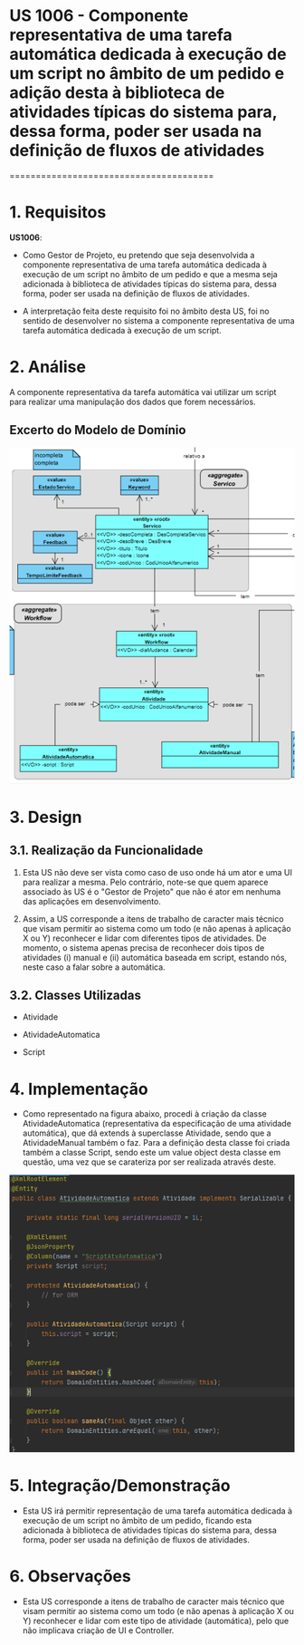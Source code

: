 # US 1006 - Componente representativa de uma tarefa automática dedicada à execução de um script no âmbito de um pedido e adição desta à biblioteca de atividades típicas do sistema para, dessa forma, poder ser usada na definição de fluxos de atividades
=======================================


# 1. Requisitos

**US1006**:

- Como Gestor de Projeto, eu pretendo que seja desenvolvida a componente representativa de uma tarefa automática dedicada à execução de um script no âmbito de um pedido e que a mesma seja adicionada à biblioteca de atividades típicas do sistema para, dessa forma, poder ser usada na definição de fluxos de atividades.

- A interpretação feita deste requisito foi no âmbito desta US, foi no sentido de desenvolver no sistema a componente representativa de uma tarefa automática dedicada à execução de um script.

# 2. Análise

A componente representativa da tarefa automática vai utilizar um script para realizar uma manipulação dos dados que forem necessários.

## Excerto do Modelo de Domínio

![MD_US1006.png](MD_US1006.png)

# 3. Design

## 3.1. Realização da Funcionalidade

1. Esta US não deve ser vista como caso de uso onde há um ator e uma UI para realizar a mesma. Pelo contrário, note-se que quem aparece associado às US é o "Gestor de Projeto" que não é ator em nenhuma das aplicações em desenvolvimento.

2. Assim, a US corresponde a itens de trabalho de caracter mais técnico que visam permitir ao sistema como um todo (e não apenas à aplicação X ou Y) reconhecer e lidar com diferentes tipos de atividades. De momento, o sistema apenas precisa de reconhecer dois tipos de atividades (i) manual e (ii) automática baseada em script, estando nós, neste caso a falar sobre a automática.

## 3.2. Classes Utilizadas

- Atividade

- AtividadeAutomatica

- Script

# 4. Implementação

- Como representado na figura abaixo, procedi à criação da classe AtividadeAutomatica (representativa da especificação de uma atividade automática), que dá extends à superclasse Atividade, sendo que a AtividadeManual também o faz. Para a definição desta classe foi criada também a classe Script, sendo este um value object desta classe em questão, uma vez que se carateriza por ser realizada através deste.

![Implementation.png](Implementation.png)

# 5. Integração/Demonstração

* Esta US irá permitir representação de uma tarefa automática dedicada à execução de um script no âmbito de um pedido, ficando esta adicionada à biblioteca de atividades típicas do sistema para, dessa forma, poder ser usada na definição de fluxos de atividades.

# 6. Observações

* Esta US corresponde a itens de trabalho de caracter mais técnico que visam permitir ao sistema como um todo (e não apenas à aplicação X ou Y) reconhecer e lidar com este tipo de atividade (automática), pelo que não implicava criação de UI e Controller.
